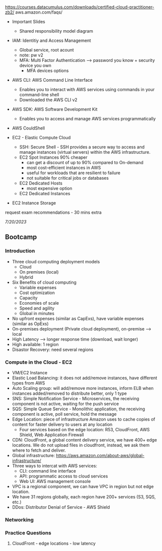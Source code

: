 https://courses.datacumulus.com/downloads/certified-cloud-practitioner-zb2/
aws.amazon.com/faqs/


* Important Slides
  - Shared responsibility model diagram

* IAM: Identitiy and Access Management
  - Global service, root acount
  - note: pw v2
  - MFA: Multi Factor Authentication --> password you know + security device you own
    - MFA devices options

* AWS CLI: AWS Command Line Interface
  - Enables you to interact with AWS services using commands in your command-line shell
  - Downloaded the AWS CLI v2

* AWS SDK: AWS Software Development Kit
  - Enables you to access and manage AWS services programmatically

* AWS CouldShell

* EC2 - Elastic Compute Cloud
  - SSH: Secure Shell - SSH provides a secure way to access and manage instances (virtual servers) within the AWS infrastructure.
  - EC2 Spot Instances 90% cheaper
    - can get a discount of up to 90% compared to On-demand
    - most cost-efficient instances in AWS
    - useful for workloads that are resilient to failure
    - not suitable for critical jobs or databases
  - EC2 Dedicated Hosts
    - most expensive option
  - EC2 Dedicated Instances

* EC2 Instance Storage

 
request exam recommendations - 30 mins extra 

*7/20/2023* 
## Bootcamp
### Introduction
* Three cloud computing deployment models
  - Cloud
  - On premises (local)
  - Hybrid
* Six Benefits of cloud computing
  - Variable expenses
  - Cost optimization
  - Capacity
  - Economies of scale
  - Speed and agility
  - Global in minutes
* No upfront expenses (similar as CapExs), have variable expenses (similar as OpExs)
* On-premises deployment (Private cloud deployment), on-premise --> local
* High Latency --> longer response time (download, wait longer)
* High available: 1 region
* Disastor Recovery: need several regions

### Compute in the Cloud - EC2
* VM/EC2 Instance
* Elastic Load Balancing: it does not add/remove instances, have different types from AWS
* Auto Scaling group: will add/remove more instances, inform ELB when instances added/removed to distribute better, only 1 type <br/>
* SNS: Simple Notification Service - Microservices, the receiving component is not active, waiting for the push service
* SQS: Simple Queue Service - Monolithic application, the receiving component is active, poll service, hold the message
* Edge Location: piece of infrastructure Amazon uses to cache copies of content for faster delivery to users at any location
  - Four services based on the edge location: R53, CloudFront, AWS Shield, Web Application Firewall
* CDN: CloudFront, a global content delivery service, we have 400+ edge locations. We do not upload files in cloudfront, instead, we ask them where to fetch and deliver.
* Global infrastructure: https://aws.amazon.com/about-aws/global-infrastructure/
* Three ways to intercat with AWS services:
  - CLI: command line interface
  - API: programmatic access to cloud services
  - Web UI: AWS management console
* VPC is a regional component, we can have VPC in region but not edge location.
* We have 31 regions globally, each region have 200+ services (S3, SQS, etc.)
* DDos: Distributor Denial of Service - AWS Shield

### Networking

### Practice Questions
1. CloudFront - edge locations - low latency


